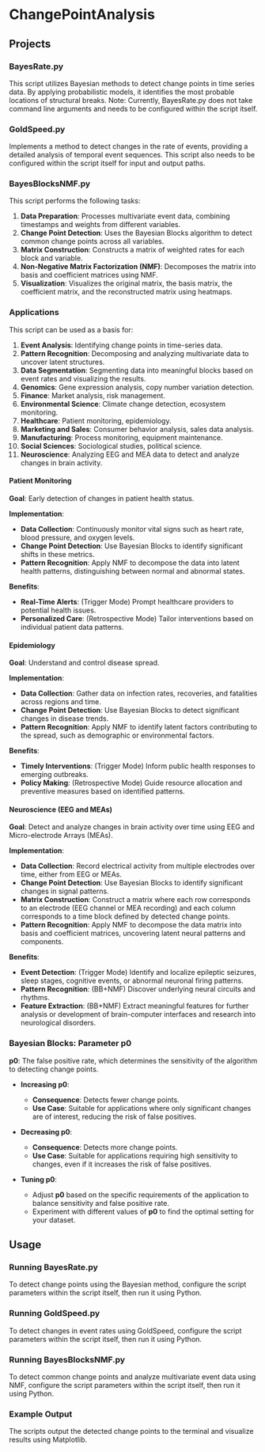 # ChangePointAnalysis

## Projects

### BayesRate.py

This script utilizes Bayesian methods to detect change points in time series data. By applying probabilistic models, it identifies the most probable locations of structural breaks. Note: Currently, BayesRate.py does not take command line arguments and needs to be configured within the script itself.

### GoldSpeed.py

Implements a method to detect changes in the rate of events, providing a detailed analysis of temporal event sequences. This script also needs to be configured within the script itself for input and output paths.

### BayesBlocksNMF.py

This script performs the following tasks:

1. **Data Preparation**: Processes multivariate event data, combining timestamps and weights from different variables.
2. **Change Point Detection**: Uses the Bayesian Blocks algorithm to detect common change points across all variables.
3. **Matrix Construction**: Constructs a matrix of weighted rates for each block and variable.
4. **Non-Negative Matrix Factorization (NMF)**: Decomposes the matrix into basis and coefficient matrices using NMF.
5. **Visualization**: Visualizes the original matrix, the basis matrix, the coefficient matrix, and the reconstructed matrix using heatmaps.

### Applications

This script can be used as a basis for:

1. **Event Analysis**: Identifying change points in time-series data.
2. **Pattern Recognition**: Decomposing and analyzing multivariate data to uncover latent structures.
3. **Data Segmentation**: Segmenting data into meaningful blocks based on event rates and visualizing the results.
4. **Genomics**: Gene expression analysis, copy number variation detection.
5. **Finance**: Market analysis, risk management.
6. **Environmental Science**: Climate change detection, ecosystem monitoring.
7. **Healthcare**: Patient monitoring, epidemiology.
8. **Marketing and Sales**: Consumer behavior analysis, sales data analysis.
9. **Manufacturing**: Process monitoring, equipment maintenance.
10. **Social Sciences**: Sociological studies, political science.
11. **Neuroscience**: Analyzing EEG and MEA data to detect and analyze changes in brain activity.

#### Patient Monitoring

**Goal**: Early detection of changes in patient health status.

**Implementation**:
- **Data Collection**: Continuously monitor vital signs such as heart rate, blood pressure, and oxygen levels.
- **Change Point Detection**: Use Bayesian Blocks to identify significant shifts in these metrics.
- **Pattern Recognition**: Apply NMF to decompose the data into latent health patterns, distinguishing between normal and abnormal states.

**Benefits**:
- **Real-Time Alerts**: (Trigger Mode) Prompt healthcare providers to potential health issues.
- **Personalized Care**: (Retrospective Mode) Tailor interventions based on individual patient data patterns.

#### Epidemiology

**Goal**: Understand and control disease spread.

**Implementation**:
- **Data Collection**: Gather data on infection rates, recoveries, and fatalities across regions and time.
- **Change Point Detection**: Use Bayesian Blocks to detect significant changes in disease trends.
- **Pattern Recognition**: Apply NMF to identify latent factors contributing to the spread, such as demographic or environmental factors.

**Benefits**:
- **Timely Interventions**: (Trigger Mode) Inform public health responses to emerging outbreaks.
- **Policy Making**: (Retrospective Mode) Guide resource allocation and preventive measures based on identified patterns.

#### Neuroscience (EEG and MEAs)

**Goal**: Detect and analyze changes in brain activity over time using EEG and Micro-electrode Arrays (MEAs).

**Implementation**:
- **Data Collection**: Record electrical activity from multiple electrodes over time, either from EEG or MEAs.
- **Change Point Detection**: Use Bayesian Blocks to identify significant changes in signal patterns.
- **Matrix Construction**: Construct a matrix where each row corresponds to an electrode (EEG channel or MEA recording) and each column corresponds to a time block defined by detected change points.
- **Pattern Recognition**: Apply NMF to decompose the data matrix into basis and coefficient matrices, uncovering latent neural patterns and components.

**Benefits**:
- **Event Detection**: (Trigger Mode) Identify and localize epileptic seizures, sleep stages, cognitive events, or abnormal neuronal firing patterns.
- **Pattern Recognition**: (BB+NMF) Discover underlying neural circuits and rhythms.
- **Feature Extraction**: (BB+NMF) Extract meaningful features for further analysis or development of brain-computer interfaces and research into neurological disorders.

### Bayesian Blocks: Parameter p0

**p0**: The false positive rate, which determines the sensitivity of the algorithm to detecting change points.

- **Increasing p0**:
  - **Consequence**: Detects fewer change points.
  - **Use Case**: Suitable for applications where only significant changes are of interest, reducing the risk of false positives.

- **Decreasing p0**:
  - **Consequence**: Detects more change points.
  - **Use Case**: Suitable for applications requiring high sensitivity to changes, even if it increases the risk of false positives.

- **Tuning p0**:
  - Adjust **p0** based on the specific requirements of the application to balance sensitivity and false positive rate.
  - Experiment with different values of **p0** to find the optimal setting for your dataset.

## Usage

### Running BayesRate.py

To detect change points using the Bayesian method, configure the script parameters within the script itself, then run it using Python.

### Running GoldSpeed.py

To detect changes in event rates using GoldSpeed, configure the script parameters within the script itself, then run it using Python.

### Running BayesBlocksNMF.py

To detect common change points and analyze multivariate event data using NMF, configure the script parameters within the script itself, then run it using Python.

### Example Output

The scripts output the detected change points to the terminal and visualize results using Matplotlib.
